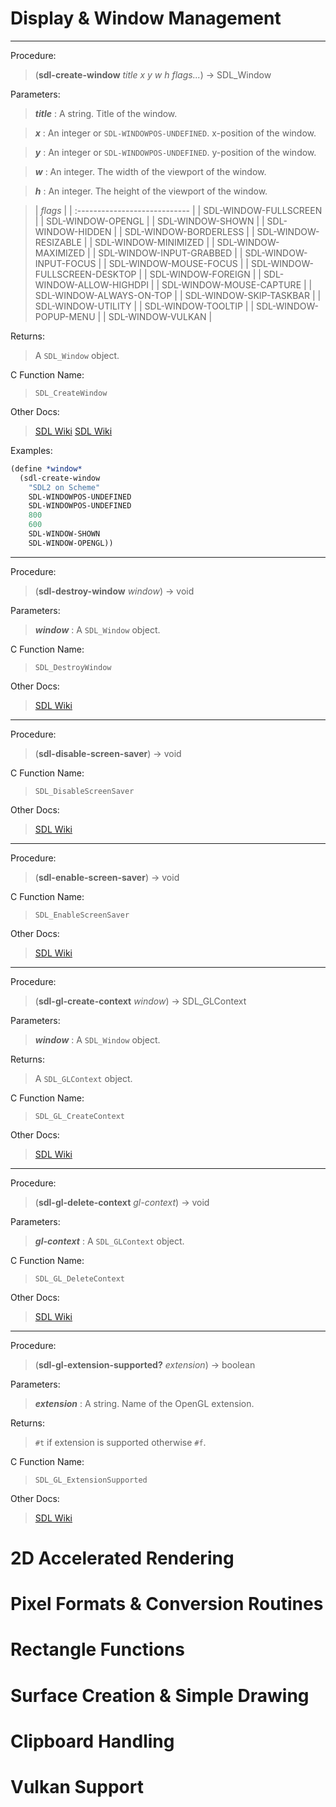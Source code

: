 # Display & Window Management

---
Procedure:
>(**sdl-create-window** *title* *x* *y* *w* *h* *flags...*) → SDL_Window

Parameters:
>***title*** : A string. Title of the window.

>***x*** : An integer or `SDL-WINDOWPOS-UNDEFINED`. x-position of the window.

>***y*** : An integer or `SDL-WINDOWPOS-UNDEFINED`. y-position of the window.

>***w*** : An integer. The width of the viewport of the window.

>***h*** : An integer. The height of the viewport of the window.

>| *flags*                       |
 | :---------------------------- |
 | SDL-WINDOW-FULLSCREEN         |
 | SDL-WINDOW-OPENGL             |
 | SDL-WINDOW-SHOWN              |
 | SDL-WINDOW-HIDDEN             |
 | SDL-WINDOW-BORDERLESS         |
 | SDL-WINDOW-RESIZABLE          |
 | SDL-WINDOW-MINIMIZED          |
 | SDL-WINDOW-MAXIMIZED          |
 | SDL-WINDOW-INPUT-GRABBED      |
 | SDL-WINDOW-INPUT-FOCUS        |
 | SDL-WINDOW-MOUSE-FOCUS        |
 | SDL-WINDOW-FULLSCREEN-DESKTOP |
 | SDL-WINDOW-FOREIGN            |
 | SDL-WINDOW-ALLOW-HIGHDPI      |
 | SDL-WINDOW-MOUSE-CAPTURE      |
 | SDL-WINDOW-ALWAYS-ON-TOP      |
 | SDL-WINDOW-SKIP-TASKBAR       |
 | SDL-WINDOW-UTILITY            |
 | SDL-WINDOW-TOOLTIP            |
 | SDL-WINDOW-POPUP-MENU         |
 | SDL-WINDOW-VULKAN             |

Returns:
> A `SDL_Window` object.

C Function Name:
>`SDL_CreateWindow`

Other Docs:
>[SDL Wiki](https://wiki.libsdl.org/SDL_CreateWindow)
>[SDL Wiki](https://wiki.libsdl.org/SDL_WindowFlags)

Examples:
```scheme
(define *window*
  (sdl-create-window
    "SDL2 on Scheme"
    SDL-WINDOWPOS-UNDEFINED
    SDL-WINDOWPOS-UNDEFINED
    800
    600
    SDL-WINDOW-SHOWN
    SDL-WINDOW-OPENGL))
```

---
Procedure:
>(**sdl-destroy-window** *window*) → void

Parameters:
>***window*** : A `SDL_Window` object.

C Function Name:
>`SDL_DestroyWindow`

Other Docs:
>[SDL Wiki](https://wiki.libsdl.org/SDL_DestroyWindow)

---
Procedure:
>(**sdl-disable-screen-saver**) → void

C Function Name:
>`SDL_DisableScreenSaver`

Other Docs:
>[SDL Wiki](https://wiki.libsdl.org/SDL_DisableScreenSaver)

---
Procedure:
>(**sdl-enable-screen-saver**) → void

C Function Name:
>`SDL_EnableScreenSaver`

Other Docs:
>[SDL Wiki](https://wiki.libsdl.org/SDL_EnableScreenSaver)

---
Procedure:
>(**sdl-gl-create-context** *window*) → SDL_GLContext

Parameters:
>***window*** : A `SDL_Window` object.

Returns:
> A `SDL_GLContext` object.

C Function Name:
>`SDL_GL_CreateContext`

Other Docs:
>[SDL Wiki](https://wiki.libsdl.org/SDL_GL_CreateContext)

---
Procedure:
>(**sdl-gl-delete-context** *gl-context*) → void

Parameters:
>***gl-context*** : A `SDL_GLContext` object.

C Function Name:
>`SDL_GL_DeleteContext`

Other Docs:
>[SDL Wiki](https://wiki.libsdl.org/SDL_GL_DeleteContext)

---
Procedure:
>(**sdl-gl-extension-supported?** *extension*) → boolean

Parameters:
>***extension*** : A string. Name of the OpenGL extension.

Returns:
> `#t` if extension is supported otherwise `#f`.

C Function Name:
>`SDL_GL_ExtensionSupported`

Other Docs:
>[SDL Wiki](https://wiki.libsdl.org/SDL_GL_ExtensionSupported)



# 2D Accelerated Rendering



# Pixel Formats & Conversion Routines



# Rectangle Functions



# Surface Creation & Simple Drawing



# Clipboard Handling



# Vulkan Support

